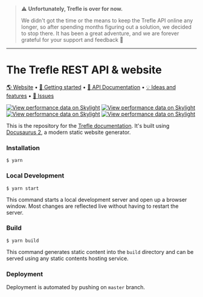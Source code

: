 > ⚠️ **Unfortunately, Trefle is over for now.**
> 
> We didn't got the time or the means to keep the Trefle API online any longer, so after spending months figuring out a solution, we decided to stop there. It has been a great adventure, and we are forever grateful for your support and feedback :pray:

----


# The Trefle REST API & website

[🌎 Website](https://trefle.io)  •  [🚀 Getting started](https://docs.trefle.io)  •  [📖 API Documentation](https://docs.trefle.io/reference)  •  [💡 Ideas and features](https://github.com/orgs/treflehq/projects/3)  •  [🐛 Issues](https://github.com/orgs/treflehq/projects/2)

[![View performance data on Skylight](https://badges.skylight.io/status/nz7MAOv6K6ra.svg)](https://oss.skylight.io/app/applications/nz7MAOv6K6ra) [![View performance data on Skylight](https://badges.skylight.io/rpm/nz7MAOv6K6ra.svg)](https://oss.skylight.io/app/applications/nz7MAOv6K6ra) [![View performance data on Skylight](https://badges.skylight.io/problem/nz7MAOv6K6ra.svg)](https://oss.skylight.io/app/applications/nz7MAOv6K6ra) [![View performance data on Skylight](https://badges.skylight.io/typical/nz7MAOv6K6ra.svg)](https://oss.skylight.io/app/applications/nz7MAOv6K6ra)

This is the repository for the [Trefle documentation](https://docs.trefle.io). It's built using [Docusaurus 2](https://v2.docusaurus.io/), a modern static website generator.

### Installation

```
$ yarn
```

### Local Development

```
$ yarn start
```

This command starts a local development server and open up a browser window. Most changes are reflected live without having to restart the server.

### Build

```
$ yarn build
```

This command generates static content into the `build` directory and can be served using any static contents hosting service.

### Deployment

Deployment is automated by pushing on `master` branch.
